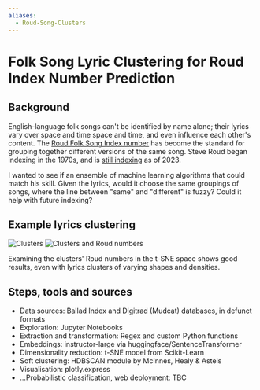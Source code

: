 ```yaml
---
aliases:
  - Roud-Song-Clusters
---
```

# Folk Song Lyric Clustering for Roud Index Number Prediction
## Background
English-language folk songs can't be identified by name alone; their lyrics vary over space and time space and time, and even influence each other's content. The [Roud Folk Song Index number](https://en.wikipedia.org/wiki/Roud_Folk_Song_Index) has become the standard for grouping together different versions of the same song. Steve Roud began indexing in the 1970s, and is [still indexing](https://www.theguardian.com/music/2022/sep/12/ive-got-to-stop-somewhere-how-steve-roud-compiled-his-epic-folk-song-archive) as of 2023. 

I wanted to see if an ensemble of machine learning algorithms that could match his skill. Given the lyrics, would it choose the same groupings of songs, where the line between "same" and "different" is fuzzy? Could it help with future indexing?

## Example lyrics clustering
![Clusters](Resources/Cluster_Clementine.png) 
![Clusters and Roud numbers](Resources/Density_Roud_Labels.png)

Examining the clusters' Roud numbers in the t-SNE space shows good results, even with lyrics clusters of varying shapes and densities.

## Steps, tools and sources
* Data sources: Ballad Index and Digitrad (Mudcat) databases, in defunct formats
* Exploration: Jupyter Notebooks
* Extraction and transformation: Regex and custom Python functions
* Embeddings: instructor-large via huggingface/SentenceTransformer
* Dimensionality reduction: t-SNE model from Scikit-Learn
* Soft clustering: HDBSCAN module by McInnes, Healy & Astels
* Visualisation: plotly.express
* ...Probabilistic classification, web deployment: TBC
